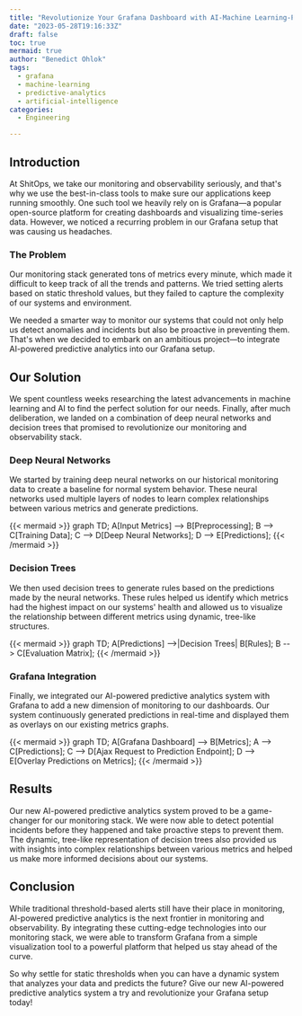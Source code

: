 ```yaml
---
title: "Revolutionize Your Grafana Dashboard with AI-Machine Learning-Powered Predictive Analytics"
date: "2023-05-28T19:16:33Z"
draft: false
toc: true
mermaid: true
author: "Benedict Ohlok"
tags:
  - grafana
  - machine-learning
  - predictive-analytics
  - artificial-intelligence
categories:
  - Engineering

---
```


## Introduction

At ShitOps, we take our monitoring and observability seriously, and that's why we use the best-in-class tools to make sure our applications keep running smoothly. One such tool we heavily rely on is Grafana—a popular open-source platform for creating dashboards and visualizing time-series data. However, we noticed a recurring problem in our Grafana setup that was causing us headaches.

### The Problem

Our monitoring stack generated tons of metrics every minute, which made it difficult to keep track of all the trends and patterns. We tried setting alerts based on static threshold values, but they failed to capture the complexity of our systems and environment.

We needed a smarter way to monitor our systems that could not only help us detect anomalies and incidents but also be proactive in preventing them. That's when we decided to embark on an ambitious project—to integrate AI-powered predictive analytics into our Grafana setup.

## Our Solution

We spent countless weeks researching the latest advancements in machine learning and AI to find the perfect solution for our needs. Finally, after much deliberation, we landed on a combination of deep neural networks and decision trees that promised to revolutionize our monitoring and observability stack.

### Deep Neural Networks

We started by training deep neural networks on our historical monitoring data to create a baseline for normal system behavior. These neural networks used multiple layers of nodes to learn complex relationships between various metrics and generate predictions.

{{< mermaid >}}
graph TD;
    A[Input Metrics] --> B[Preprocessing];
    B --> C[Training Data];
    C --> D[Deep Neural Networks];
    D --> E[Predictions];
{{< /mermaid >}}

### Decision Trees

We then used decision trees to generate rules based on the predictions made by the neural networks. These rules helped us identify which metrics had the highest impact on our systems' health and allowed us to visualize the relationship between different metrics using dynamic, tree-like structures.

{{< mermaid >}}
graph TD;
    A[Predictions] -->|Decision Trees| B[Rules];
    B --> C[Evaluation Matrix];
{{< /mermaid >}}

### Grafana Integration

Finally, we integrated our AI-powered predictive analytics system with Grafana to add a new dimension of monitoring to our dashboards. Our system continuously generated predictions in real-time and displayed them as overlays on our existing metrics graphs.

{{< mermaid >}}
graph TD;
    A[Grafana Dashboard] --> B[Metrics];
    A --> C[Predictions];
    C --> D[Ajax Request to Prediction Endpoint];
    D --> E[Overlay Predictions on Metrics];
{{< /mermaid >}}

## Results

Our new AI-powered predictive analytics system proved to be a game-changer for our monitoring stack. We were now able to detect potential incidents before they happened and take proactive steps to prevent them. The dynamic, tree-like representation of decision trees also provided us with insights into complex relationships between various metrics and helped us make more informed decisions about our systems.

## Conclusion

While traditional threshold-based alerts still have their place in monitoring, AI-powered predictive analytics is the next frontier in monitoring and observability. By integrating these cutting-edge technologies into our monitoring stack, we were able to transform Grafana from a simple visualization tool to a powerful platform that helped us stay ahead of the curve.

So why settle for static thresholds when you can have a dynamic system that analyzes your data and predicts the future? Give our new AI-powered predictive analytics system a try and revolutionize your Grafana setup today!